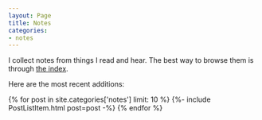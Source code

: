 ```yaml
---
layout: Page
title: Notes
categories:
- notes
---
```


I collect notes from things I read and hear.
The best way to browse them is through [the index](/tags).

Here are the most recent additions:

{% for post in site.categories['notes'] limit: 10 %}
{%- include PostListItem.html post=post -%}
{% endfor %}
